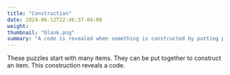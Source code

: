 ```yaml
---
title: "Construction"
date: 2024-06-12T22:46:37-04:00
weight:
thumbnail: "blank.png"
summary: "A code is revealed when something is constructed by putting pieces together."
---
```


These puzzles start with many items. They can be put together to construct
an item. This construction reveals a code.


